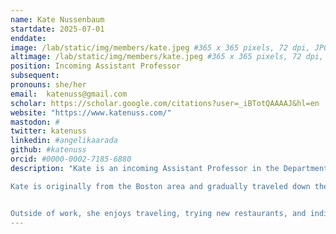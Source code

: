 ```yaml
---
name: Kate Nussenbaum
startdate: 2025-07-01
enddate:
image: /lab/static/img/members/kate.jpeg #365 x 365 pixels, 72 dpi, JPG
altimage: /lab/static/img/members/kate.jpeg #365 x 365 pixels, 72 dpi, JPG
position: Incoming Assistant Professor
subsequent:
pronouns: she/her
email:  katenuss@gmail.com
scholar: https://scholar.google.com/citations?user=_iBTotQAAAAJ&hl=en
website: "https://www.katenuss.com/"
mastodon: #
twitter: katenuss
linkedin: #angelikaarada
github: #katenuss
orcid: #0000-0002-7185-6880
description: "Kate is an incoming Assistant Professor in the Department of Psychological and Brain Sciences at Boston University. She is interested in understanding how learning, memory, and decision-making systems change and shape adaptive behavior across development.

Kate is originally from the Boston area and gradually traveled down the east coast to complete her bachelor's degree at Brown University, her Ph.D. at NYU, and postdoctoral training at Princeton (with a brief stint at Oxford for her master's), before returning back to her home state to launch the lab.


Outside of work, she enjoys traveling, trying new restaurants, and indiscriminately watching TV." 
---
```


